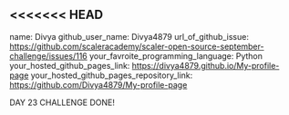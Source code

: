 <<<<<<< HEAD
---
name: Divya
github_user_name: Divya4879
url_of_github_issue: https://github.com/scaleracademy/scaler-open-source-september-challenge/issues/116
your_favroite_programming_language: Python
your_hosted_github_pages_link: https://divya4879.github.io/My-profile-page
your_hosted_github_pages_repository_link: https://github.com/Divya4879/My-profile-page

DAY 23 CHALLENGE DONE!
